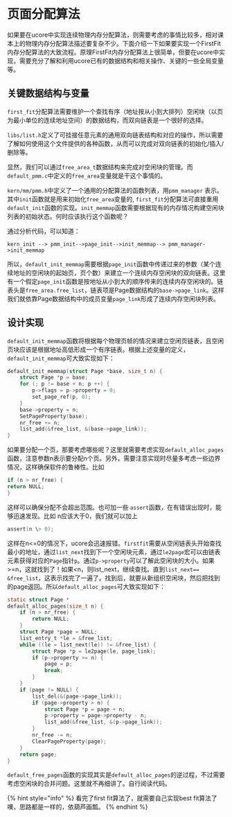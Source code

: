 # 页面分配算法

如果要在ucore中实现连续物理内存分配算法，则需要考虑的事情比较多，相对课本上的物理内存分配算法描述要复杂不少。下面介绍一下如果要实现一个FirstFit内存分配算法的大致流程。原理FirstFit内存分配算法上很简单，但要在ucore中实现，需要充分了解和利用ucore已有的数据结构和相关操作、关键的一些全局变量等。

## 关键数据结构与变量

`first_fit`分配算法需要维护一个查找有序（地址按从小到大排列）空闲块（以页为最小单位的连续地址空间）的数据结构，而双向链表是一个很好的选择。

`libs/list.h`定义了可挂接任意元素的通用双向链表结构和对应的操作，所以需要了解如何使用这个文件提供的各种函数，从而可以完成对双向链表的初始化/插入/删除等。

显然，我们可以通过`free_area_t`数据结构来完成对空闲块的管理。而`default_pmm.c`中定义的`free_area`变量就是干这个事情的。

`kern/mm/pmm.h`中定义了一个通用的分配算法的函数列表，用`pmm_manager` 表示。其中`init`函数就是用来初始化`free_area`变量的, `first_fit`分配算法可直接重用`default_init`函数的实现。`init_memmap`函数需要根据现有的内存情况构建空闲块列表的初始状态。何时应该执行这个函数呢？

通过分析代码，可以知道：

```text
kern_init --> pmm_init-->page_init-->init_memmap--> pmm_manager->init_memmap
```

所以，`default_init_memmap`需要根据`page_init`函数中传递过来的参数（某个连续地址的空闲块的起始页，页个数）来建立一个连续内存空闲块的双向链表。这里有一个假定`page_init`函数是按地址从小到大的顺序传来的连续内存空闲块的。链表头是`free_area.free_list`，链表项是Page数据结构的`base->page_link`。这样我们就依靠Page数据结构中的成员变量`page_link`形成了连续内存空闲块列表。

## 设计实现

`default_init_memmap`函数将根据每个物理页帧的情况来建立空闲页链表，且空闲页块应该是根据地址高低形成一个有序链表。根据上述变量的定义，`default_init_memmap`可大致实现如下：

```c
default_init_memmap(struct Page *base, size_t n) {
    struct Page *p = base;
    for (; p != base + n; p ++) {
        p->flags = p->property = 0;
        set_page_ref(p, 0);
    }
    base->property = n;
    SetPageProperty(base);
    nr_free += n;
    list_add(&free_list, &(base->page_link));
}
```

如果要分配一个页，那要考虑哪些呢？这里就需要考虑实现`default_alloc_pages`函数，注意参数n表示要分配n个页。另外，需要注意实现时尽量多考虑一些边界情况，这样确保软件的鲁棒性。比如

```c
if (n > nr_free) {
return NULL;
}
```

这样可以确保分配不会超出范围。也可加一些 `assert`函数，在有错误出现时，能够迅速发现。比如 n应该大于0，我们就可以加上

```c
assert(n \> 0);
```

这样在n&lt;=0的情况下，ucore会迅速报错。`firstfit`需要从空闲链表头开始查找最小的地址，通过`list_next`找到下一个空闲块元素，通过`le2page`宏可以由链表元素获得对应的`Page`指针`p`。通过`p->property`可以了解此空闲块的大小。如果&gt;=n，这就找到了！如果&lt;n，则list\_next，继续查找。直到`list_next== &free_list`，这表示找完了一遍了。找到后，就要从新组织空闲块，然后把找到的page返回。所以`default_alloc_pages`可大致实现如下：

```c
static struct Page *
default_alloc_pages(size_t n) {
    if (n > nr_free) {
        return NULL;
    }
    struct Page *page = NULL;
    list_entry_t *le = &free_list;
    while ((le = list_next(le)) != &free_list) {
        struct Page *p = le2page(le, page_link);
        if (p->property >= n) {
            page = p;
            break;
        }
    }
    if (page != NULL) {
        list_del(&(page->page_link));
        if (page->property > n) {
            struct Page *p = page + n;
            p->property = page->property - n;
            list_add(&free_list, &(p->page_link));
        }
        nr_free -= n;
        ClearPageProperty(page);
    }
    return page;
}
```

`default_free_pages`函数的实现其实是`default_alloc_pages`的逆过程，不过需要考虑空闲块的合并问题。这里就不再细讲了。自行阅读代码。

{% hint style="info" %}
看完了first fit算法了，就需要自己实现best fit算法了噢，思路都是一样的，依葫芦画瓢。
{% endhint %}

